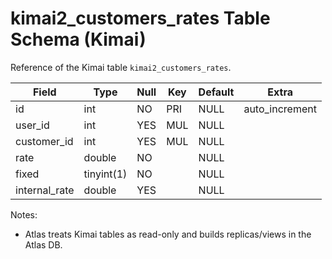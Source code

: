 # kimai2_customers_rates Table Schema (Kimai)

Reference of the Kimai table `kimai2_customers_rates`.

| Field | Type | Null | Key | Default | Extra |
|-------|------|------|-----|---------|-------|
| id | int | NO | PRI | NULL | auto_increment |
| user_id | int | YES | MUL | NULL |  |
| customer_id | int | YES | MUL | NULL |  |
| rate | double | NO |  | NULL |  |
| fixed | tinyint(1) | NO |  | NULL |  |
| internal_rate | double | YES |  | NULL |  |

Notes:
- Atlas treats Kimai tables as read-only and builds replicas/views in the Atlas DB.

